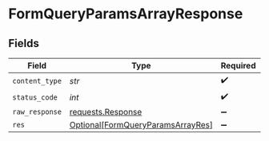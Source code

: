 # FormQueryParamsArrayResponse


## Fields

| Field                                                                                   | Type                                                                                    | Required                                                                                | Description                                                                             |
| --------------------------------------------------------------------------------------- | --------------------------------------------------------------------------------------- | --------------------------------------------------------------------------------------- | --------------------------------------------------------------------------------------- |
| `content_type`                                                                          | *str*                                                                                   | :heavy_check_mark:                                                                      | N/A                                                                                     |
| `status_code`                                                                           | *int*                                                                                   | :heavy_check_mark:                                                                      | N/A                                                                                     |
| `raw_response`                                                                          | [requests.Response](https://requests.readthedocs.io/en/latest/api/#requests.Response)   | :heavy_minus_sign:                                                                      | N/A                                                                                     |
| `res`                                                                                   | [Optional[FormQueryParamsArrayRes]](../../models/operations/formqueryparamsarrayres.md) | :heavy_minus_sign:                                                                      | OK                                                                                      |